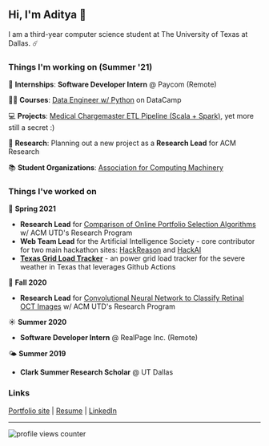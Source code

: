 ## Hi, I'm Aditya 👋

I am a third-year computer science student at The University of Texas at Dallas. ☄️


### Things I'm working on (Summer '21)

💼 **Internships**: **Software Developer Intern** @ Paycom (Remote)

👨‍💻 **Courses**: [Data Engineer w/ Python](https://www.datacamp.com/tracks/data-engineer-with-python) on DataCamp

💻 **Projects**: [Medical Chargemaster ETL Pipeline (Scala + Spark)](https://github.com/adityarathod/medical-chargemaster-etl),  yet more still a secret :)

🔬 **Research**: Planning out a new project as a **Research Lead** for ACM Research

📚 **Student Organizations**: [Association for Computing Machinery](https://acmutd.co)

### Things I've worked on

🌱 **Spring 2021**
- **Research Lead** for [Comparison of Online Portfolio Selection Algorithms](https://github.com/ACM-Research/online-portfolio-selection) w/ ACM UTD's Research Program
- **Web Team Lead** for the Artificial Intelligence Society - core contributor for two main hackathon sites: [HackReason](https://hackreason.aisutd.org) and [HackAI](https://hackai.org)
- [**Texas Grid Load Tracker**](https://github.com/adityarathod/texas-grid-load-tracker) - an power grid load tracker for the severe weather in Texas that leverages Github Actions

🍂 **Fall 2020**
- **Research Lead** for [Convolutional Neural Network to Classify Retinal OCT Images](https://github.com/ACM-Research/image-classification-cnn) w/ ACM UTD's Research Program

☀️ **Summer 2020**
- **Software Developer Intern** @ RealPage Inc. (Remote)

🌤 **Summer 2019**
- **Clark Summer Research Scholar** @ UT Dallas

### Links

[Portfolio site](https://adityarathod.github.io/) | [Resume](https://adityarathod.github.io/resume.pdf) | [LinkedIn](https://linkedin.com/in/aditya-rathod)

---

![profile views counter](https://komarev.com/ghpvc/?username=adityarathod&label=visitors)
